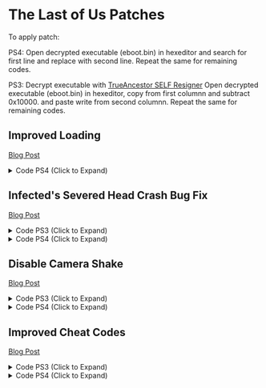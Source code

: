 # The Last of Us Patches

To apply patch:

PS4: Open decrypted executable (eboot.bin) in hexeditor and search for first line and replace with second line. Repeat the same for remaining codes.

PS3: Decrypt executable with [TrueAncestor SELF Resigner](https://www.psx-place.com/resources/trueancestor-self-resigner-by-jjkkyu.33/) Open decrypted executable (eboot.bin) in hexeditor, copy from first columnn and subtract 0x10000. and paste write from second columnn. Repeat the same for remaining codes.

## Improved Loading

[Blog Post](https://illusion0001.github.io/patches/2021/02/10/t1r-improve-loading/)

<details> 
<summary>Code PS4 (Click to Expand)</summary>

```
1.00

from

C6 80 D5 06 00 00 00

to

E8 DB E3 B2 FF 90 90

from

BE A0 A0 00 FF B0 07 E8 CC 90 F9 FF 4C 8D A4

to

C6 80 D5 06 00 00 00 C6 80 30 00 00 00 01 C3

####

1.10

from

0F 8F 47 01 00 00 41 C6

to

0F 8F 4E 01 00 00 41 C6
~~~
from

74 27 48 8D 3D 48 24

to

74 2E 48 8D 3D 48 24
~~~
from

C6 80 DF 06 00 00 00 44 89 F0 48 83 C4 08 5B 41 5E 41 5F 5D C3 90 90 90 90 90 90 90

to

C6 80 DF 06 00 00 00 C6 80 30 00 00 00 01 44 89 F0 48 83 C4 08 5B 41 5E 41 5F 5D C3
```

</details>

## Infected's Severed Head Crash Bug Fix

[Blog Post](https://illusion0001.github.io/patches/2021/02/15/t1-head-crash-bug-fix/)

<details> 
<summary>Code PS3 (Click to Expand)</summary>

```
1.00
0 006b06a8 483a4b95
0 00a5523c 3d400001
0 00a55240 7f9d5000
0 00a55244 409d0008
0 00a55248 813d0040
0 00a5524c 4e800020

1.11
0 006d9368 483aa7ed
0 00a83b54 3d400001
0 00a83b58 7f9d5000
0 00a83b5c 409d0008
0 00a83b60 813d0040
0 00a83b64 4e800020
```

</details>

<details> 
<summary>Code PS4 (Click to Expand)</summary>

```
1.00

48 8B 43 40 48 89 85 D0 F3 FF FF 4C 89 EF

to

E8 10 46 50 00 90 90 90 90 90 90 4C 89 EF

~~~

89 4C 24 34 C5 FA 2A C1 C5 FA 11 44 24 68 C5 FA 2A C8 C5 DA 5A E4 48 8D 15 70 AB 6E 00

to

48 89 85 D0 F3 FF FF 48 83 FB 00 0F 84 04 00 00 00 48 8B 43 40 C3 48 8D 15 70 AB 6E 00

####

1.10

48 8B 43 40 48 89 85 E0 F3 FF FF

to

E8 D0 53 56 00 90 90 90 90 90 90

~~~

BE A0 A0 00 FF 4C 89 EF C5 E2 5E DE 8B 48 3C 44 8B 70 48 48 8D 05

to

48 89 85 E0 F3 FF FF 48 83 FB 00 0F 84 04 00 00 00 48 8B 43 40 C3

####

1.11

48 8B 43 40 48 89 85 E0 F3 FF FF

E8 72 53 56 00 90 90 90 90 90 90

55 48 89 E5 41 57 41 56 41 55 41 54 53 48 83 E4 E0 48 81 EC 00 01 00 00 C5 FA 10 B7 C4 28 00 00

48 89 85 E0 F3 FF FF 48 83 FB 00 74 04 48 8B 43 40 C3 81 EC 00 01 00 00 C5 FA 10 B7 C4 28 00 00
```

</details>

## Disable Camera Shake

[Blog Post](https://illusion0001.github.io/patches/2021/03/03/uc3-t1-camshake/)

<details> 
<summary>Code PS3 (Click to Expand)</summary>

```
1.11 
0 00994234 997d
```

</details>

<details> 
<summary>Code PS4 (Click to Expand)</summary>

```
1.10

Find

C6 83 EC 06 00 00 01 C6 83 EA 06 00 00 00

Replace

C6 83 EC 06 00 00 01 C6 05 1C 8A 51 01 01
```

</details>

## Improved Cheat Codes

[Blog Post](https://illusion0001.github.io/cheatcodes/2021/03/12/t1-cheat-porting/)

<details> 
<summary>Code PS3 (Click to Expand)</summary>

```
1.11
#
Max tools level
0
illusion
0 00082960 38000005
0 00082788 60000000
#
Infinite Everything (Ammo, Items, Skills, Parts)
0
Medo ported by Randy97Killa, Improved by illusion and ZEROx
0 0E8D600 496E66696E697465
0 0E8D608 2045766572797468
0 0E8D610 696E672028416D6D
0 0E8D618 6F2C204974656D73
0 0E8D620 2C20536B696C6C73
0 0E8D628 2C20506172747329
0 01286780 00E8D600
0 01286784 014F3412
0 003495C 48E58C35 
0 0E8D590 3FA0014F 
0 0E8D594 881D3412 
0 0E8D598 2F800000 
0 0E8D59C 409E0008 
0 0E8D5A0 7F7FD22E 
0 0E8D5A4 4E800020 
0 0034968 2F9D0200 
0 0034970 3BA00200 
0 00336C0 7E2802A6
0 00336C4 48E59F01
0 00336C8 7E2803A6
0 00336CC 3A200000
0 0E8D5C4 7C0B4A2E
0 0E8D5C8 5408043E
0 0E8D5CC 3E00014F
0 0E8D5D0 89F03412
0 0E8D5D4 2F8F0000
0 0E8D5D8 409E0008
0 0E8D5DC 7C050050
0 0E8D5E0 7F882800
0 0E8D5E4 39E00000
0 0E8D5E8 3A000000
0 0E8D5EC 4E800020
```

</details>

<details> 
<summary>Code PS4 (Click to Expand)</summary>

```
PS4 1.10

qmenu

E8 B5 A8 F9 FF BF A0 00 00 00 49 89 C7 E8 D8 1D C1 00 48 89 C3 48 8D 35 1C 36 02 01 31 C9 45 31 C0 4C 89 FA 48 89 DF E8 6E DB 9B 00 4C 89 F7 48 89 DE E8 63 EA 9B 00 BF A0 00 00 00

90 90 90 90 90 BF A0 00 00 00 E8 DB 1D C1 00 48 89 C3 48 8D 35 60 62 02 01 48 8D 15 D2 5A 4B 01 48 89 DF E8 E2 A5 9B 00 4C 89 F7 48 8B F3 E8 67 EA 9B 00 90 90 90 90 BF A0 00 00 00

flashlight

C4 C1 7A 11 95 D4 07 00 00 41 80

C4 81 7A 11 8D D4 07 00 00 41 80

call1

66 45 89 B4 5F F4 00 00 00 44 29

E8 59 8A B9 00 90 90 90 90 44 29

call2

47 F4 00 00 00 44 89 CE 29 D6 66 0F

47 F4 00 00 00 E8 1B 86 B9 00 66 0F

subr1 and 2

55 48 89 E5 41 57 41 56 41 55 41 54 53 48 83 EC 18 48 8D 05 88 DD B7 00 41 BD C8 00 00 00 48 89 F1 48 89 FB BE 00 20 F0 FF 48 89 CF 48 89 4D D0 8B 50 3C 44 03 68 40 B0 02 83 C2 28 C4 E1 FA 2A C2 48 89 55 C8 48 8D 15 0C EB 56 00 C4 C1 FA 2A CD E8 CA C2 F8 FF 41 BF 01 00 00 00 45 31 F6 45 31 E4 66 66 66 66 66 2E 0F 1F 84 00 00 00 00 00 4A 8B 84 F3 C8 29 00 00 89 C1 83 E1 01 48 85 C0

80 3D A1 32 90 00 00 74 0D 66 41 C7 84 5F F4 00 00 00 6F 09 EB 09 66 45 89 B4 5F F4 00 00 00 C3 F1 48 89 FB BE 00 20 F0 FF 48 89 CF 48 89 4D D0 8B 50 3C 44 03 68 40 B0 02 83 C2 28 C4 E1 FA 2A C2 48 89 55 C8 48 8D 15 0C EB 56 00 C4 C1 FA 2A CD E8 CA C2 F8 FF 41 BF 01 00 00 00 45 31 F6 45 31 E4 66 66 66 66 66 2E 0F 1F 84 00 00 00 00 00 44 89 CE 80 3D 2E 32 90 00 00 75 02 29 D6 C3 C0

call3 (tools pickup 5)

FF 84 BB 48 64 01 00 8B 5D 88

67 67 E8 19 FD FF FF 8B 5D 88

subr3

E8 70 DB 01 01 5D C3 90 90 90 90 90 90 90 90 90 90 90 90 90 90

E8 70 DB 01 01 5D C3 C7 84 BB 48 64 01 00 05 00 00 00 C3 90 90

Text

63 3A 2F 70 65 72 66 6F 72 63 65 2F 64 69 73 63 62 6F 74 30 32 2F 74 31 70 73 34 66 69 6E 61 6C 2D 31 2E 31 30 2F 74 31 70 73 34 2F 73 72 63 2F 67 61 6D 65 2F 67 61 6D 65 2D 69 6E 76 65 6E 74 6F 72 79 2E 63 70 70 00 49 6E 69 74

49 6E 66 69 6E 69 74 65 20 45 76 65 72 79 74 68 69 6E 67 20 28 41 6D 6D 6F 2C 20 49 74 65 6D 73 2C 20 53 6B 69 6C 6C 73 2C 20 50 61 72 74 73 29 00 61 6D 65 2F 67 61 6D 65 2D 69 6E 76 65 6E 74 6F 72 79 2E 63 70 70 00 49 6E 69 74
```

</details>
